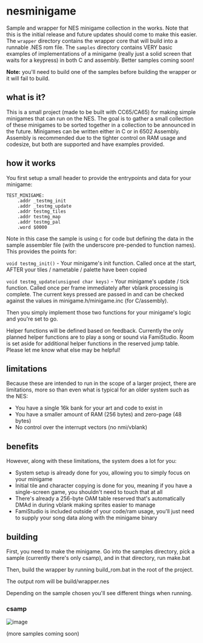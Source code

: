# nesminigame
Sample and wrapper for NES minigame collection in the works. Note that this is the initial release and future updates should come to make this easier.
The `wrapper` directory contains the wrapper core that will build into a runnable .NES rom file.
The `samples` directory contains VERY basic examples of implementations of a minigame (really just a solid screen that waits for a keypress) in both C and assembly. Better samples coming soon!

**Note:** you'll need to build one of the samples before building the wrapper or it will fail to build.

## what is it?
This is a small project (made to be built with CC65/CA65) for making simple minigames that can run on the NES. The goal is to gather a small collection of these minigames to be sorted together in a collection to be announced in the future.
Minigames can be written either in C or in 6502 Assembly. Assembly is recommended due to the tighter control on RAM usage and codesize, but both are supported and have examples provided.

## how it works
You first setup a small header to provide the entrypoints and data for your minigame:
```
TEST_MINIGAME:
    .addr _testmg_init
    .addr _testmg_update
    .addr testmg_tiles
    .addr testmg_map
    .addr testmg_pal
    .word $0000
```

Note in this case the sample is using c for code but defining the data in the sample assembler file (with the underscore pre-pended to function names).
This provides the points for:

  `void testmg_init()` - Your minigame's init function. Called once at the start, AFTER your tiles / nametable / palette have been copied
  
  `void testmg_update(unsigned char keys)` - Your minigame's update / tick function. Called once per frame immediately after vblank processing is complete. The current keys pressed are passed in and can be checked against the values in minigame.h/minigame.inc (for C/assembly).

Then you simply implement those two functions for your minigame's logic and you're set to go.

Helper functions will be defined based on feedback. Currently the only planned helper functions are to play a song or sound via FamiStudio. Room is set aside for additional helper functions in the reserved jump table. Please let me know what else may be helpful!

## limitations
Because these are intended to run in the scope of a larger project, there are limitations, more so than even what is typical for an older system such as the NES:
 - You have a single 16k bank for your art and code to exist in
 - You have a smaller amount of RAM (256 bytes) and zero-page (48 bytes)
 - No control over the interrupt vectors (no nmi/vblank)

## benefits
However, along with these limitations, the system does a lot for you:
 - System setup is already done for you, allowing you to simply focus on your minigame
 - Initial tile and character copying is done for you, meaning if you have a single-screen game, you shouldn't need to touch that at all
 - There's already a 256-byte OAM table reserved that's automatically DMAd in during vblank making sprites easier to manage
 - FamiStudio is included outside of your code/ram usage, you'll just need to supply your song data along with the minigame binary


## building
First, you need to make the minigame. Go into the samples directory, pick a sample (currently there's only csamp), and in that directory, run make.bat

Then, build the wrapper by running build_rom.bat in the root of the project.

The output rom will be build/wrapper.nes

Depending on the sample chosen you'll see different things when running.

### csamp

![image](https://github.com/user-attachments/assets/c46f7f0f-940a-4086-8dac-39de47e841f6)


(more samples coming soon)
